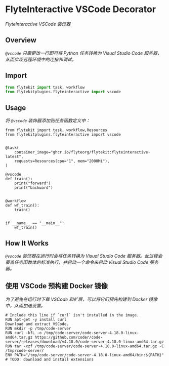 # FlyteInteractive VSCode Decorator

*FlyteInteractive VSCode 装饰器*

## Overview

*`@vscode` 只需更改一行即可将 Python 任务转换为 Visual Studio Code 服务器，从而实现远程环境中的连接和调试。*

## Import

```python
from flytekit import task, workflow
from flytekitplugins.flyteinteractive import vscode
```

## Usage


*将 `@vscode` 装饰器添加到任务函数定义中：*

```
from flytekit import task, workflow,Resources
from flytekitplugins.flyteinteractive import vscode


@task(
    container_image="ghcr.io/flyteorg/flytekit:flyteinteractive-latest",
    requests=Resources(cpu="1", mem="2000Mi"),
)

@vscode
def train():
    print("forward")
    print("backward")


@workflow
def wf_train():
    train()


if __name__ == "__main__":
    wf_train()
```

## How It Works

*`@vscode` 装饰器在运行时会将任务转换为 Visual Studio Code 服务器。此过程会覆盖任务函数体的标准执行，并启动一个命令来启动 Visual Studio Code 服务器。*


## 使用 VSCode 预构建 Docker 镜像
*为了避免在运行时下载 VSCode 和扩展，可以将它们预先构建到 Docker 镜像中，从而加速设置。*

```
# Include this line if `curl` isn't installed in the image.
RUN apt-get -y install curl
Download and extract VSCode.
RUN mkdir -p /tmp/code-server
RUN curl -kfL -o /tmp/code-server/code-server-4.18.0-linux-amd64.tar.gz https://github.com/coder/code-server/releases/download/v4.18.0/code-server-4.18.0-linux-amd64.tar.gz
RUN tar -xzf /tmp/code-server/code-server-4.18.0-linux-amd64.tar.gz -C /tmp/code-server/
ENV PATH="/tmp/code-server/code-server-4.18.0-linux-amd64/bin:${PATH}"
# TODO: download and install extensions
```